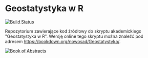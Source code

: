 # Geostatystyka w R

[![Build Status](https://travis-ci.org/Nowosad/geostat_book.svg?branch=master)](https://travis-ci.org/Nowosad/geostat_book)

Repozytorium zawierające kod źródłowy do skryptu akademickiego "Geostatystyka w R".
Wersję online tego skryptu można znaleźć pod adresem https://bookdown.org/nowosad/Geostatystyka/.

<a href="https://bookdown.org/nowosad/Geostatystyka/" rel="">![Book of Abstracts](https://bookdown.org/nowosad/Geostatystyka/Rfigs/book_cover.png)</a>